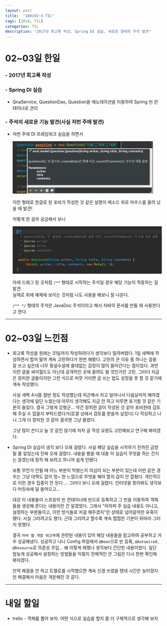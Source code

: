 ```yaml
---
layout: post
title:  "180102~3-TIL"
tags: [2018, TIL]
categories: TIL
description: "2017년 회고록 작성, Spring DI 실습, 새로운 형태의 주석 발견"
---
```


02~03일 한일
============

### - 2017년 회고록 작성  

### - Spring DI 실습  
  - QnaService, QuestionDao, Question을 애노테이션을 이용하여 Spring 빈 컨테이너로 관리  

### - 주석의 새로운 기능 발견(사실 저번 주에 발견)  

- 저번 주에 DI 프레임워크 실습을 하면서

  ![주석_효과](/images/til/주석_효과.png)  

  이런 형태로 한글로 된 포비가 작성한 것 같은 설명이 메소드 위로 마우스를 올려 났을 때 발견!  

  어떻게 한 걸까 궁금해서 보니  

  ![내부](/images/til/주석_메소드_내부.png)  

  아래 드래그 된 곳처럼 `/**` 형태로 시작하는 주석일 경우 해당 기능이 작동하는 걸 발견.  
  실제로 위에 예제에 보이는 것처럼 나도 사용을 해보니 잘 나온다.  

  `/** */` 형태의 주석은 JavaDoc 주석이라고 해서 자바의 문서를 만들 때 사용한다고 한다.  

---

02~03일 느낀점
=============

- 회고록 작성을 원래는 31일까지 작성하려다가 생각보다 밀려버렸다. 1일 새벽에 작성하면서 할까 말까 계속 고민하다가 한번 해봤다. 고민의 큰 이유 중 하나는 글을 잘 쓰고 싶은데 너무 횡설수설에 쓸데없는 감정이 많이 들어간다는 점이었다. 과연 이런 글을 싸이월드도 아닌데 공개적인 곳에 올려도 될 것인가란 고민. 그러다 지금은 창피한 글들이지만 그런 식으로 머뭇 거리면 글 쓰는 법도 성장을 못 할 것 같기에 계속 작성했다.

  사실 새벽 4시쯤 절반 정도 작성했는데 피곤해서 자고 일어나서 다음날마저 해야겠다는 생각에 일단 누웠는데 아무리 생각해도 지금 안 하고 미루면 포기할 것 같은 기분이 들었다. 결국 그렇게 강행군... 약간 창피한 글이 작성된 것 같아 포비한테 검토해 주실 수 없을지 부탁드렸다가(로컬 상에서 검토를 받을까 싶었다) 다 작성하고 나니 그게 더 창피한 것 같아 결국엔 그냥 올렸다.

  그냥 많이 쓴다고 늘 것 같진 않기에 차차 글 작성 요령도 고민해보고 연구해 봐야겠다.

- Spring DI 실습이 생각 보다 오래 걸렸다. 사실 해당 실습을 시작하기 전까진 금방 될 줄 알았는데 진짜 오래 걸렸다. 내용을 봤을 때 대충 이 실습이 무엇을 하는 건지는 알겠는데 정작 해 보려고 하니까 쉽게 안됐다.

  보통 무언가 안될 때 어느 부분이 막혔는지 의심이 되는 부분이 있는데 이번 같은 경우는 그냥 대책도 없이 멍~ 한 느낌으로 무엇을 해야 할지 감이 안 잡혔다. 개인적으로 이런 경우 집중이 안 된다.... 그러다 보니 오래 걸렸다. 인터넷을 찾아봐도 생각보다 머릿속에 덜 들어오고...

  대강 이 내용들이 스프링의 빈 컨테이너에 빈으로 등록하고 그 빈을 이용하여 객체들을 생성해 준다는 내용이란 건 알겠었다. 그래서 "어차피 주 실습 내용도 아니고, 설정하는 부분들이고, 이런 방식들로 저걸 해주겠지"란 상태로 넘어갈까란 유혹이 됐다. 사실 그러려고도 했다. 근데 그러려고 할수록 계속 찝찝한 기분이 뒤따라 그러지 못했다.  

  결국 `자바 웹 개발 워크북`에 관련된 내용이 있어 해당 내용들을 참고하여 공부하고 겨우 성공해냈다. 성공하고 나니 Config 파일에서 `@Bean`으로 빈 등록, `@Autowired, @Resource`로 의존성 주입... 왜 이렇게 헤맸나 생각보다 간단한 내용이었다. 일단 밤늦게 성공해서 설정하는 방법들을 익혔지 전체적인 큰 그림은 다시 한번 확인해 봐야겠다.  

  만약 해결을 안 하고 트렐로를 시작했으면 계속 신경 쓰였을 텐데 시간은 늦어졌지만 해결해서 마음은 개운해진 것 같다.

---

내일 할일
=========

- trello - 객체를 뽑아 보자. 어떤 식으로 실습을 할지 좀 더 구체적으로 생각해 보자

